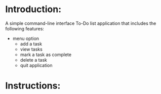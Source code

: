

# Introduction:

A simple command-line interface To-Do list application that includes the following features: 
- menu option
    - add a task
    - view tasks
    - mark a task as complete
    - delete a task
    - quit application

# Instructions: 
